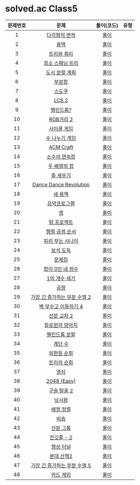 # solved.ac Class5

| 문제번호 |  문제  | 풀이(코드) | 유형 |    
|  :---:  | :---: |   :---:  |   :---:  |    
| 1  | [다각형의 면적]() | [풀이]() |  |    
| 2  | [용액]() | [풀이]() |  |    
| 3  | [트리와 쿼리]() | [풀이]() |  |    
| 4  | [최소 스패닝 트리]() | [풀이]() |  |    
| 5  | [도시 분할 계획]() | [풀이]() |  |    
| 6  | [부분합]() | [풀이]() |  |    
| 7  | [스도쿠]() | [풀이]() |  |    
| 8  | [LCS 2]() | [풀이]() |  |    
| 9  | [팰린드롬?]() | [풀이]() |  |    
| 10  | [RGB거리 2]() | [풀이]() |  |    
| 11  | [사이클 게임]() | [풀이]() |  |    
| 12  | [수 나누기 게임]() | [풀이]() |  |    
| 13  | [ACM Craft]() | [풀이]() |  |    
| 14  | [소수의 연속합]() | [풀이]() |  |    
| 15  | [두 배열의 합]() | [풀이]() |  |    
| 16  | [줄 세우기]() | [풀이]() |  |    
| 17  | [Dance Dance Revolution]() | [풀이]() |  |    
| 18  | [세 용액]() | [풀이]() |  |    
| 19  | [음악프로그램]() | [풀이]() |  |    
| 20  | [앱]() | [풀이]() |  |    
| 21  | [텀 프로젝트]() | [풀이]() |  |    
| 22  | [행렬 곱셈 순서]() | [풀이]() |  |    
| 23  | [피리 부는 사나이]() | [풀이]() |  |    
| 24  | [보석 도둑]() | [풀이]() |  |    
| 25  | [문제집]() | [풀이]() |  |    
| 26  | [합이 0인 네 정수]() | [풀이]() |  |    
| 27  | [1의 개수 세기]() | [풀이]() |  |    
| 28  | [공항]() | [풀이]() |  |    
| 29  | [가장 긴 증가하는 부분 수열 2]() | [풀이]() |  |    
| 30  | [벽 부수고 이동하기 4]() | [풀이]() |  |    
| 31  | [선분 교차 2]() | [풀이]() |  |    
| 32  | [할로윈의 양아치]() | [풀이]() |  |    
| 33  | [팰린드롬 분할]() | [풀이]() |  |    
| 34  | [계단 수]() | [풀이]() |  |    
| 35  | [외판원 순회]() | [풀이]() |  |    
| 36  | [트리의 순회]() | [풀이]() |  |    
| 37  | [열쇠]() | [풀이]() |  |    
| 38  | [2048 (Easy)]() | [풀이]() |  |    
| 39  | [구슬 탈출 2]() | [풀이]() |  |    
| 40  | [낚시왕]() | [풀이]() |  |    
| 41  | [배열 정렬]() | [풀이]() |  |    
| 42  | [비숍]() | [풀이]() |  |    
| 43  | [선분 그룹]() | [풀이]() |  |    
| 44  | [전깃줄 - 2]() | [풀이]() |  |    
| 45  | [행성 터널]() | [풀이]() |  |    
| 46  | [본대 산책2]() | [풀이]() |  |    
| 47  | [가장 긴 증가하는 부분 수열 5]() | [풀이]() |  |    
| 48  | [카드 게임]() | [풀이]() |  |    